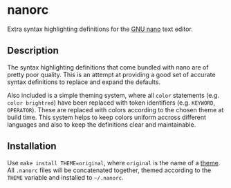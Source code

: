 nanorc
======

Extra syntax highlighting definitions for the [GNU nano] text editor.

Description
-----------

The syntax highlighting definitions that come bundled with nano are of
pretty poor quality. This is an attempt at providing a good set of accurate
syntax definitions to replace and expand the defaults.

Also included is a simple theming system, where all `color` statements (e.g.
`color brightred`) have been replaced with token identifiers (e.g.
`KEYWORD`, `OPERATOR`). These are replaced with colors according to the
chosen theme at build time. This system helps to keep colors uniform accross
different languages and also to keep the definitions clear and maintainable.

Installation
------------

Use `make install THEME=original`, where `original` is the name of a [theme].
All `.nanorc` files will be concatenated together, themed according to the
`THEME` variable and installed to `~/.nanorc`.

[GNU nano]: http://www.nano-editor.org/
[theme]: https://github.com/craigbarnes/nanorc/tree/master/themes
